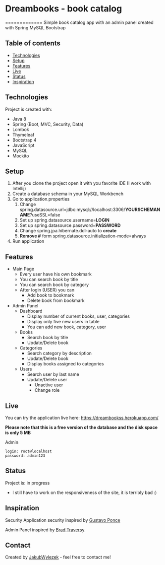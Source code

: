 # Dreambooks - book catalog 
============= 
Simple book catalog app with an admin panel created with Spring MySQL Bootstrap

## Table of contents
* [Technologies](#technologies)
* [Setup](#setup)
* [Features](#features)
* [Live](#live)
* [Status](#status)
* [Inspiration](#inspiration)

## Technologies 
Project is created with:
* Java 8
* Spring (Boot, MVC, Security, Data)
* Lombok
* Thymeleaf
* Bootstrap 4
* JavaScript
* MySQL
* Mockito


## Setup 
1. After you clone the project open it with you favorite IDE (I work with Intellij)
2. Create a database schema in your MySQL Workbench
3. Go to application.properties
    1. Change spring.datasource.url=jdbc:mysql://localhost:3306/**YOURSCHEMANAME**?useSSL=false
    2. Set up spring.datasource.username=**LOGIN**
    3. Set up spring.datasource.password=**PASSWORD**
    4. Change spring.jpa.hibernate.ddl-auto to **create**
    5. **Remove #** form spring.datasource.initialization-mode=always
 4. Run application


## Features
* Main Page
    * Every user have his own bookmark
    * You can search book by title
    * You can search book by category
    * After login (USER) you can 
        * Add book to bookmark
        * Delete book from bookmark 
* Admin Panel
    * Dashboard
        * Display number of current books, user, categories
        * Display only five new users in table
        * You can add new book, category, user
    * Books
        * Search book by title 
        * Update/Delete book
    * Categories
        * Search category by description
        * Update/Delete book
        * Display books assigned to categories
    * Users
        * Search user by last name
        * Update/Delete user
            * Unactive user 
            * Change role
            

## Live 
You can try the application live here: 
<https://dreambookss.herokuapp.com/>

**Please note that this is a free version of the database and the disk space is only 5 MB**

Admin 
```
login: root@localhost
password: admin123
```

## Status
Project is: in progress 
* I still have to work on the responsiveness of the site, it is terribly bad :)

## Inspiration
Security Application security inspired by [Gustavo Ponce](https://github.com/gustavoponce7)

Admin Panel inspired by [Brad Traversy](https://github.com/bradtraversy)

## Contact
Created by [JakubWylezek](https://github.com/JakubWylezek) - feel free to contact me!
